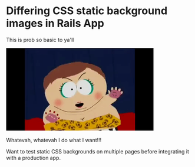 # Differing CSS static background images in Rails App

This is prob so basic to ya'll

![Cartman is sassy](https://raw.githubusercontent.com/EliCash82/bg-demo/master/app/assets/images/b-cartman.gif)

Whatevah, whatevah I do what I want!!!

Want to test static CSS backgrounds on multiple pages before integrating it with a production app.
